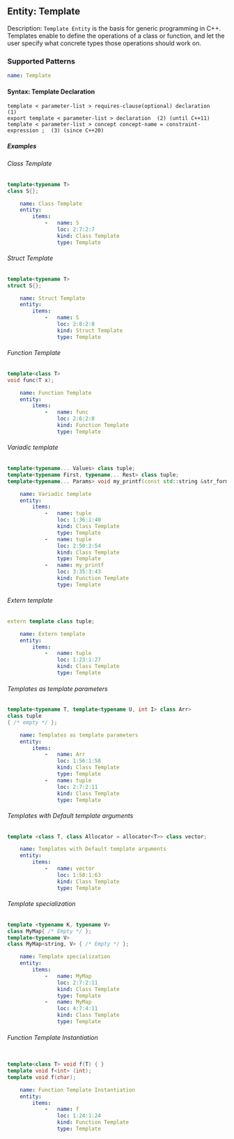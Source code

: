 ## Entity: Template

Description: `Template Entity` is the basis for generic programming in C++. Templates enable to define the operations of a class or function, and let the user specify what concrete types those operations should work on.

### Supported Patterns

```yaml
name: Template
```

#### Syntax: Template Declaration
```text
template < parameter-list > requires-clause(optional) declaration	(1)	
export template < parameter-list > declaration	(2)	(until C++11)
template < parameter-list > concept concept-name = constraint-expression ;	(3)	(since C++20)
```
##### Examples

###### Class Template

```CPP
template<typename T>
class S{};
```

```yaml
    name: Class Template
    entity:
        items:
            -   name: S
                loc: 2:7:2:7
                kind: Class Template
                type: Template
```

###### Struct Template
```CPP
template<typename T>
struct S{};
```

```yaml
    name: Struct Template
    entity:
        items:
            -   name: S
                loc: 2:8:2:8
                kind: Struct Template
                type: Template
```

###### Function Template
```CPP
template<class T>
void func(T x);
```

```yaml
    name: Function Template
    entity:
        items:
            -   name: func
                loc: 2:6:2:8
                kind: Function Template
                type: Template
```

###### Variadic template
```CPP
template<typename... Values> class tuple;
template<typename First, typename... Rest> class tuple;
template<typename... Params> void my_printf(const std::string &str_format, Params... parameters);
```

```yaml
    name: Variadic template
    entity:
        items:
            -   name: tuple
                loc: 1:36:1:40
                kind: Class Template
                type: Template
            -   name: tuple
                loc: 2:50:2:54
                kind: Class Template
                type: Template
            -   name: my_printf
                loc: 3:35:3:43
                kind: Function Template
                type: Template
```

###### Extern template
```CPP
extern template class tuple;
```

```yaml
    name: Extern template
    entity:
        items:
            -   name: tuple
                loc: 1:23:1:27
                kind: Class Template
                type: Template
```

###### Templates as template parameters
```CPP
template<typename T, template<typename U, int I> class Arr>
class tuple
{ /* empty */ };
```

```yaml
    name: Templates as template parameters
    entity:
        items:
            -   name: Arr
                loc: 1:56:1:58
                kind: Class Template
                type: Template
            -   name: tuple
                loc: 2:7:2:11
                kind: Class Template
                type: Template
```


###### Templates with Default template arguments
```CPP
template <class T, class Allocator = allocator<T>> class vector;
```

```yaml
    name: Templates with Default template arguments
    entity:
        items:
            -   name: vector
                loc: 1:58:1:63
                kind: Class Template
                type: Template
```

###### Template specialization
```CPP
template <typename K, typename V>
class MyMap{ /* Empty */ };
template<typename V>
class MyMap<string, V> { /* Empty */ };
```

```yaml
    name: Template specialization
    entity:
        items:
            -   name: MyMap
                loc: 2:7:2:11
                kind: Class Template
                type: Template
            -   name: MyMap
                loc: 4:7:4:11
                kind: Class Template
                type: Template
```


###### Function Template Instantiation
```CPP

template<class T> void f(T) { }
template void f<int> (int);
template void f(char);
```

```yaml
    name: Function Template Instantiation
    entity:
        items:
            -   name: f
                loc: 1:24:1:24
                kind: Function Template
                type: Template
```